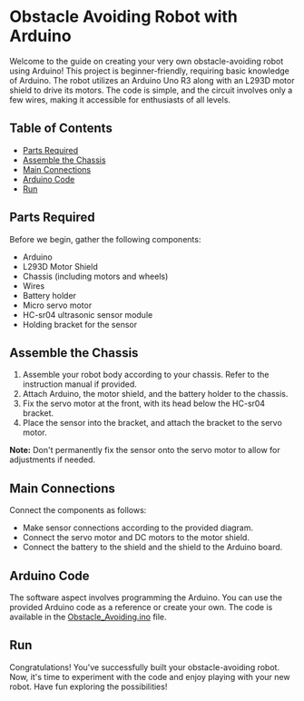 # Obstacle Avoiding Robot with Arduino

Welcome to the guide on creating your very own obstacle-avoiding robot using Arduino! This project is beginner-friendly, requiring basic knowledge of Arduino. The robot utilizes an Arduino Uno R3 along with an L293D motor shield to drive its motors. The code is simple, and the circuit involves only a few wires, making it accessible for enthusiasts of all levels.

## Table of Contents
- [Parts Required](#parts-required)
- [Assemble the Chassis](#assemble-the-chassis)
- [Main Connections](#main-connections)
- [Arduino Code](#arduino-code)
- [Run](#run)

## Parts Required
Before we begin, gather the following components:
- Arduino
- L293D Motor Shield
- Chassis (including motors and wheels)
- Wires
- Battery holder
- Micro servo motor
- HC-sr04 ultrasonic sensor module
- Holding bracket for the sensor

## Assemble the Chassis
1. Assemble your robot body according to your chassis. Refer to the instruction manual if provided.
2. Attach Arduino, the motor shield, and the battery holder to the chassis.
3. Fix the servo motor at the front, with its head below the HC-sr04 bracket.
4. Place the sensor into the bracket, and attach the bracket to the servo motor.

**Note:** Don't permanently fix the sensor onto the servo motor to allow for adjustments if needed.

## Main Connections
Connect the components as follows:
- Make sensor connections according to the provided diagram.
- Connect the servo motor and DC motors to the motor shield.
- Connect the battery to the shield and the shield to the Arduino board.

## Arduino Code
The software aspect involves programming the Arduino. You can use the provided Arduino code as a reference or create your own. The code is available in the [Obstacle_Avoiding.ino](./obstacle-avoiding-v1.ino) file.

## Run
Congratulations! You've successfully built your obstacle-avoiding robot. Now, it's time to experiment with the code and enjoy playing with your new robot. Have fun exploring the possibilities!
